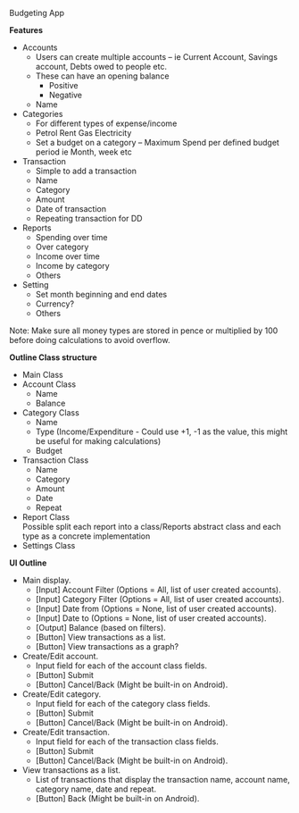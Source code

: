 Budgeting App

**Features**
* Accounts
    * Users can create multiple accounts – ie Current Account, Savings account, Debts owed to people etc.
    * These can have an opening balance
        * Positive
        * Negative
    * Name
* Categories
    * For different types of expense/income
    * Petrol Rent Gas Electricity
    * Set a budget on a category – Maximum Spend per defined budget period ie Month, week etc
* Transaction
    * Simple to add a transaction
    * Name
    * Category
    * Amount
    * Date of transaction
    * Repeating transaction for DD
* Reports
    * Spending over time
    * Over category
    * Income over time
    * Income by category
    * Others
* Setting
    * Set month beginning and end dates
    * Currency?
    * Others

Note: Make sure all money types are stored in pence or multiplied by 100 before doing calculations to avoid overflow.


**Outline Class structure**
* Main Class
* Account Class
    * Name
    * Balance
* Category Class
    * Name
    * Type (Income/Expenditure - Could use +1, -1 as the value, this might be useful for making calculations)
    * Budget
* Transaction Class
    * Name
    * Category
    * Amount
    * Date
    * Repeat
* Report Class   
    Possible split each report into a class/Reports abstract class and each type as a concrete implementation
* Settings Class


**UI Outline**
* Main display.
    * [Input] Account Filter (Options = All, list of user created accounts).
    * [Input] Category Filter (Options = All, list of user created accounts).
    * [Input] Date from (Options = None, list of user created accounts).
    * [Input] Date to (Options = None, list of user created accounts).
    * [Output] Balance (based on filters).
    * [Button] View transactions as a list.
    * [Button] View transactions as a graph?
* Create/Edit account.
    * Input field for each of the account class fields.
    * [Button] Submit
    * [Button] Cancel/Back (Might be built-in on Android).
* Create/Edit category.
    * Input field for each of the category class fields.
    * [Button] Submit
    * [Button] Cancel/Back (Might be built-in on Android).
* Create/Edit transaction.
    * Input field for each of the transaction class fields.
    * [Button] Submit
    * [Button] Cancel/Back (Might be built-in on Android).
* View transactions as a list.
    * List of transactions that display the transaction name, account name, category name, date and repeat.
    * [Button] Back (Might be built-in on Android).
